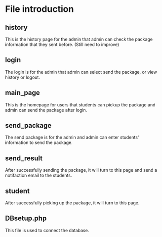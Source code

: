 # File introduction

## history

This is the history page for the admin that admin can check the package information that they sent before.
(Still need to improve)

## login

The login is for the admin that admin can select send the package, or view history or logout.

## main_page

This is the homepage for users that students can pickup the package and admin can send the package after login.

## send_package

The send package is for the admin and admin can enter students' information to send the package.

## send_result

After successfully sending the package, it will turn to this page and send a notifaction email to the students. 

## student
After successfully picking up the package, it will turn to this page.

## DBsetup.php

This file is used to connect the database.

